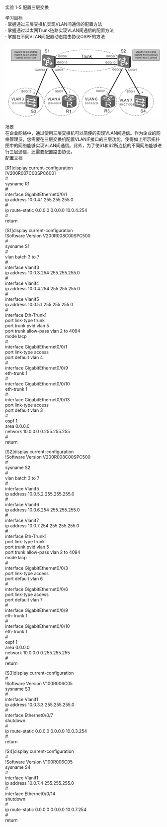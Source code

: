 实验 1-5 配置三层交换

学习目标  
· 掌握通过三层交换机实现VLAN间通信的配置方法  
· 掌握通过以太网Trunk链路实现VLAN间通信的配置方法  
· 掌握在不同VLAN间配置动态路由协议OSPF的方法

![](media/3771c5f22c663119d2fc6c0760ce306a.png)

场景  
在企业网络中，通过使用三层交换机可以简便的实现VLAN间通信。作为企业的网络管理员，您需要在三层交换机配置VLANIF接口的三层功能，使得如上所示拓扑图中的网络能够实现VLAN间通信。此外，为了使S1和S2所连接的不同网络能够进行三层通信，还需要配置路由协议。  
配置文档

[R1]display current-configuration  
[V200R007C00SPC600]  
\#  
sysname R1  
\#  
interface GigabitEthernet0/0/1  
ip address 10.0.4.1 255.255.255.0  
\#  
ip route-static 0.0.0.0 0.0.0.0 10.0.4.254  
\#  
return

[S1]display current-configuration  
!Software Version V200R008C00SPC500  
\#  
sysname S1  
\#  
vlan batch 3 to 7  
\#  
interface Vlanif3  
ip address 10.0.3.254 255.255.255.0  
\#  
interface Vlanif4  
ip address 10.0.4.254 255.255.255.0  
\#  
interface Vlanif5  
ip address 10.0.5.1 255.255.255.0  
\#  
interface Eth-Trunk1  
port link-type trunk  
port trunk pvid vlan 5  
port trunk allow-pass vlan 2 to 4094  
mode lacp  
\#  
interface GigabitEthernet0/0/1  
port link-type access  
port default vlan 4  
\#  
interface GigabitEthernet0/0/9  
eth-trunk 1  
\#  
interface GigabitEthernet0/0/10  
eth-trunk 1  
\#  
interface GigabitEthernet0/0/13  
port link-type access  
port default vlan 3  
\#  
ospf 1  
area 0.0.0.0  
network 10.0.0.0 0.255.255.255  
\#  
return

[S2]display current-configuration  
!Software Version V200R008C00SPC500  
\#  
sysname S2  
\#  
vlan batch 3 to 7  
\#  
interface Vlanif5  
ip address 10.0.5.2 255.255.255.0  
\#  
interface Vlanif6  
ip address 10.0.6.254 255.255.255.0  
\#  
interface Vlanif7  
ip address 10.0.7.254 255.255.255.0  
\#  
interface Eth-Trunk1  
port link-type trunk  
port trunk pvid vlan 5  
port trunk allow-pass vlan 2 to 4094  
mode lacp  
\#  
interface GigabitEthernet0/0/3  
port link-type access  
port default vlan 6  
\#  
interface GigabitEthernet0/0/6  
port link-type access  
port default vlan 7  
\#  
interface GigabitEthernet0/0/9  
eth-trunk 1  
\#  
interface GigabitEthernet0/0/10  
eth-trunk 1  
\#  
ospf 1  
area 0.0.0.0  
network 10.0.0.0 0.255.255.255  
\#  
return

[S3]display current-configuration  
\#  
!Software Version V100R006C05  
sysname S3  
\#  
interface Vlanif1  
ip address 10.0.3.3 255.255.255.0  
\#  
interface Ethernet0/0/7  
shutdown  
\#  
ip route-static 0.0.0.0 0.0.0.0 10.0.3.254  
\#  
return

[S4]display current-configuration  
\#  
!Software Version V100R006C05  
sysname S4  
\#  
interface Vlanif1  
ip address 10.0.7.4 255.255.255.0  
\#  
interface Ethernet0/0/14  
shutdown  
\#  
ip route-static 0.0.0.0 0.0.0.0 10.0.7.254  
\#  
return
